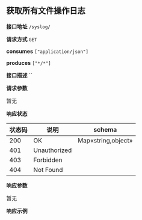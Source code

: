 ## 获取所有文件操作日志

**接口地址** `/syslog/`


**请求方式** `GET`


**consumes** `["application/json"]`


**produces** `["*/*"]`


**接口描述** ``

**请求参数**

暂无





**响应状态**

| 状态码 | 说明         | schema             |
| ------ | ------------ | ------------------ |
| 200    | OK           | Map«string,object» |
| 401    | Unauthorized |                    |
| 403    | Forbidden    |                    |
| 404    | Not Found    |                    |




**响应参数**

暂无




**响应示例**


```json

```